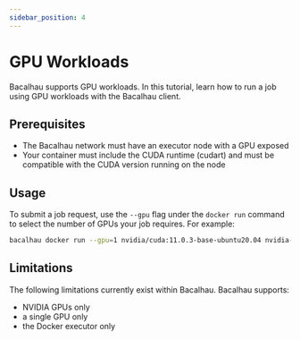 ```yaml
---
sidebar_position: 4
---
```


# GPU Workloads

Bacalhau supports GPU workloads. In this tutorial, learn how to run a job using GPU workloads with the Bacalhau client.

## Prerequisites

* The Bacalhau network must have an executor node with a GPU exposed
* Your container must include the CUDA runtime (cudart) and must be compatible with the CUDA version running on the node

## Usage

To submit a job request, use the `--gpu` flag under the `docker run` command to select the number of GPUs your job requires. For example:

```bash
bacalhau docker run --gpu=1 nvidia/cuda:11.0.3-base-ubuntu20.04 nvidia-smi
```

## Limitations

The following limitations currently exist within Bacalhau. Bacalhau supports:

* NVIDIA GPUs only
* a single GPU only
* the Docker executor only